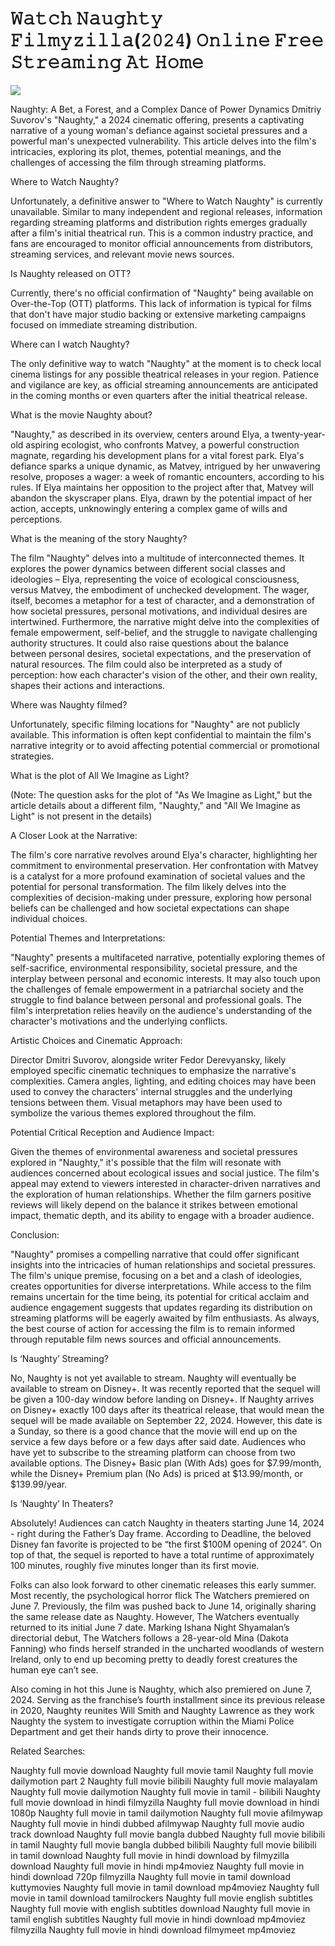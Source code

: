 # 𝚆𝚊𝚝𝚌𝚑 𝙽𝚊𝚞𝚐𝚑𝚝𝚢 𝙵𝚒𝚕𝚖𝚢𝚣𝚒𝚕𝚕𝚊(𝟸𝟶𝟸𝟺) 𝙾𝚗𝚕𝚒𝚗𝚎 𝙵𝚛𝚎𝚎 𝚂𝚝𝚛𝚎𝚊𝚖𝚒𝚗𝚐 𝙰𝚝 𝙷𝚘𝚖𝚎

<p dir="auto"><a href="https://t.co/2MlyObsYS6" title="PLAY NOW" rel="nofollow"><img src="https://i.imgur.com/jhNGoEt.gif" style="max-width: 100%;"></a></p>

Naughty: A Bet, a Forest, and a Complex Dance of Power Dynamics
Dmitriy Suvorov's "Naughty," a 2024 cinematic offering, presents a captivating narrative of a young woman's defiance against societal pressures and a powerful man's unexpected vulnerability. This article delves into the film's intricacies, exploring its plot, themes, potential meanings, and the challenges of accessing the film through streaming platforms.

Where to Watch Naughty?

Unfortunately, a definitive answer to "Where to Watch Naughty" is currently unavailable. Similar to many independent and regional releases, information regarding streaming platforms and distribution rights emerges gradually after a film's initial theatrical run. This is a common industry practice, and fans are encouraged to monitor official announcements from distributors, streaming services, and relevant movie news sources.

Is Naughty released on OTT?

Currently, there's no official confirmation of "Naughty" being available on Over-the-Top (OTT) platforms. This lack of information is typical for films that don't have major studio backing or extensive marketing campaigns focused on immediate streaming distribution.

Where can I watch Naughty?

The only definitive way to watch "Naughty" at the moment is to check local cinema listings for any possible theatrical releases in your region. Patience and vigilance are key, as official streaming announcements are anticipated in the coming months or even quarters after the initial theatrical release.

What is the movie Naughty about?

"Naughty," as described in its overview, centers around Elya, a twenty-year-old aspiring ecologist, who confronts Matvey, a powerful construction magnate, regarding his development plans for a vital forest park. Elya's defiance sparks a unique dynamic, as Matvey, intrigued by her unwavering resolve, proposes a wager: a week of romantic encounters, according to his rules. If Elya maintains her opposition to the project after that, Matvey will abandon the skyscraper plans. Elya, drawn by the potential impact of her action, accepts, unknowingly entering a complex game of wills and perceptions.

What is the meaning of the story Naughty?

The film "Naughty" delves into a multitude of interconnected themes. It explores the power dynamics between different social classes and ideologies – Elya, representing the voice of ecological consciousness, versus Matvey, the embodiment of unchecked development. The wager, itself, becomes a metaphor for a test of character, and a demonstration of how societal pressures, personal motivations, and individual desires are intertwined. Furthermore, the narrative might delve into the complexities of female empowerment, self-belief, and the struggle to navigate challenging authority structures. It could also raise questions about the balance between personal desires, societal expectations, and the preservation of natural resources. The film could also be interpreted as a study of perception: how each character's vision of the other, and their own reality, shapes their actions and interactions.

Where was Naughty filmed?

Unfortunately, specific filming locations for "Naughty" are not publicly available. This information is often kept confidential to maintain the film's narrative integrity or to avoid affecting potential commercial or promotional strategies.

What is the plot of All We Imagine as Light?

(Note: The question asks for the plot of "As We Imagine as Light," but the article details about a different film, "Naughty," and "All We Imagine as Light" is not present in the details)

A Closer Look at the Narrative:

The film's core narrative revolves around Elya's character, highlighting her commitment to environmental preservation. Her confrontation with Matvey is a catalyst for a more profound examination of societal values and the potential for personal transformation. The film likely delves into the complexities of decision-making under pressure, exploring how personal beliefs can be challenged and how societal expectations can shape individual choices.

Potential Themes and Interpretations:

"Naughty" presents a multifaceted narrative, potentially exploring themes of self-sacrifice, environmental responsibility, societal pressure, and the interplay between personal and economic interests. It may also touch upon the challenges of female empowerment in a patriarchal society and the struggle to find balance between personal and professional goals. The film's interpretation relies heavily on the audience's understanding of the character's motivations and the underlying conflicts.

Artistic Choices and Cinematic Approach:

Director Dmitri Suvorov, alongside writer Fedor Derevyansky, likely employed specific cinematic techniques to emphasize the narrative's complexities. Camera angles, lighting, and editing choices may have been used to convey the characters' internal struggles and the underlying tensions between them. Visual metaphors may have been used to symbolize the various themes explored throughout the film.

Potential Critical Reception and Audience Impact:

Given the themes of environmental awareness and societal pressures explored in "Naughty," it's possible that the film will resonate with audiences concerned about ecological issues and social justice. The film's appeal may extend to viewers interested in character-driven narratives and the exploration of human relationships. Whether the film garners positive reviews will likely depend on the balance it strikes between emotional impact, thematic depth, and its ability to engage with a broader audience.

Conclusion:

"Naughty" promises a compelling narrative that could offer significant insights into the intricacies of human relationships and societal pressures. The film's unique premise, focusing on a bet and a clash of ideologies, creates opportunities for diverse interpretations. While access to the film remains uncertain for the time being, its potential for critical acclaim and audience engagement suggests that updates regarding its distribution on streaming platforms will be eagerly awaited by film enthusiasts. As always, the best course of action for accessing the film is to remain informed through reputable film news sources and official announcements.

Is ‘Naughty’ Streaming?

No, Naughty is not yet available to stream. Naughty will eventually be available to stream on Disney+. It was recently reported that the sequel will be given a 100-day window before landing on Disney+. If Naughty arrives on Disney+ exactly 100 days after its theatrical release, that would mean the sequel will be made available on September 22, 2024. However, this date is a Sunday, so there is a good chance that the movie will end up on the service a few days before or a few days after said date. Audiences who have yet to subscribe to the streaming platform can choose from two available options. The Disney+ Basic plan (With Ads) goes for $7.99/month, while the Disney+ Premium plan (No Ads) is priced at $13.99/month, or $139.99/year.

Is ‘Naughty’ In Theaters?

Absolutely! Audiences can catch Naughty in theaters starting June 14, 2024 - right during the Father’s Day frame. According to Deadline, the beloved Disney fan favorite is projected to be “the first $100M opening of 2024”. On top of that, the sequel is reported to have a total runtime of approximately 100 minutes, roughly five minutes longer than its first movie.

Folks can also look forward to other cinematic releases this early summer. Most recently, the psychological horror flick The Watchers premiered on June 7. Previously, the film was pushed back to June 14, originally sharing the same release date as Naughty. However, The Watchers eventually returned to its initial June 7 date. Marking Ishana Night Shyamalan’s directorial debut, The Watchers follows a 28-year-old Mina (Dakota Fanning) who finds herself stranded in the uncharted woodlands of western Ireland, only to end up becoming pretty to deadly forest creatures the human eye can’t see.

Also coming in hot this June is Naughty, which also premiered on June 7, 2024. Serving as the franchise’s fourth installment since its previous release in 2020, Naughty reunites Will Smith and Naughty Lawrence as they work Naughty the system to investigate corruption within the Miami Police Department and get their hands dirty to prove their innocence.


Related Searches:

Naughty full movie download
Naughty full movie tamil
Naughty full movie dailymotion part 2
Naughty full movie bilibili
Naughty full movie malayalam
Naughty full movie dailymotion
Naughty full movie in tamil - bilibili
Naughty full movie download in hindi filmyzilla
Naughty full movie download in hindi 1080p
Naughty full movie in tamil dailymotion
Naughty full movie afilmywap
Naughty full movie in hindi dubbed afilmywap
Naughty full movie audio track download
Naughty full movie bangla dubbed
Naughty full movie bilibili in tamil
Naughty full movie bangla dubbed bilibili
Naughty full movie bilibili in tamil download
Naughty full movie in hindi download by filmyzilla
download Naughty full movie in hindi mp4moviez
Naughty full movie in hindi download 720p filmyzilla
Naughty full movie in tamil download kuttymovies
Naughty full movie in tamil download mp4moviez
Naughty full movie in tamil download tamilrockers
Naughty full movie english subtitles
Naughty full movie with english subtitles download
Naughty full movie in tamil english subtitles
Naughty full movie in hindi download mp4moviez filmyzilla
Naughty full movie in hindi download filmymeet mp4moviez
